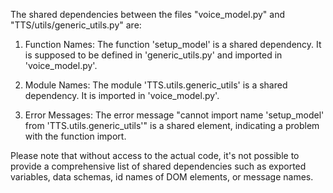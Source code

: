 The shared dependencies between the files "voice_model.py" and "TTS/utils/generic_utils.py" are:

1. Function Names: The function 'setup_model' is a shared dependency. It is supposed to be defined in 'generic_utils.py' and imported in 'voice_model.py'.

2. Module Names: The module 'TTS.utils.generic_utils' is a shared dependency. It is imported in 'voice_model.py'.

3. Error Messages: The error message "cannot import name 'setup_model' from 'TTS.utils.generic_utils'" is a shared element, indicating a problem with the function import.

Please note that without access to the actual code, it's not possible to provide a comprehensive list of shared dependencies such as exported variables, data schemas, id names of DOM elements, or message names.